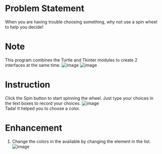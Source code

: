 # Problem Statement
When you are having trouble choosing something, why not use a spin wheel to help you decide!

# Note
This program combines the Turtle and Tkinter modules to create 2 interfaces at the same time.
![image](https://github.com/user-attachments/assets/7d146a73-52a5-4662-bd37-336d21a9b032)
![image](https://github.com/user-attachments/assets/b85000f1-6238-4f71-85a4-0f98a6c638e7)

# Instruction
Click the Spin button to start spinning the wheel.
Just type your choices in the text boxes to record your choices.
![image](https://github.com/user-attachments/assets/9df79552-81f3-4208-ae86-d50e5e3eb4ca)
<br>Tada! It helped you to choose a color.

# Enhancement
1) Change the colors in the available by changing the element in the list.
![image](https://github.com/user-attachments/assets/4319d25f-fd1e-4eaf-88fb-3fcd79bc3187)

